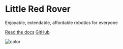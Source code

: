 # Little Red Rover

Enjoyable, extendable, affordable robotics for everyone

[Read the docs](#little-red-docs)
[GitHub](https://github.com/usedhondacivic/little_red_rover)

![color](#ffffff)
